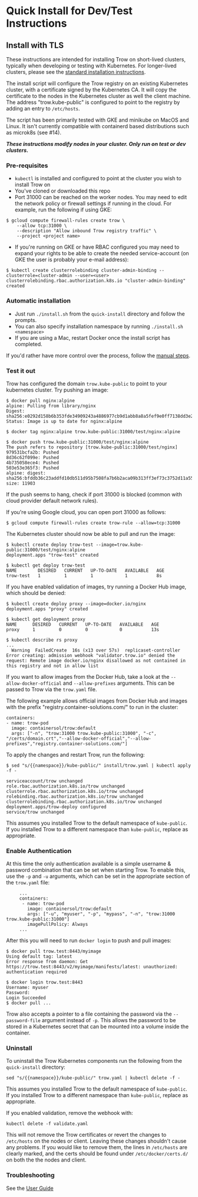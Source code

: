Quick Install for Dev/Test Instructions
=======================================

## Install with TLS

These instructions are intended for installing Trow on short-lived clusters, typically when
developing or testing with Kubernetes. For longer-lived clusters, please see the [standard
installation instructions](install/INSTALL.md). 

The install script will configure the Trow registry on an existing Kubernetes
cluster, with a certificate signed by the Kubernetes CA. It will copy the certificate to the nodes
in the Kubernetes cluster as well the client machine. The address "trow.kube-public" is configured
to point to the registry by adding an entry to `/etc/hosts`.

The script has been primarily tested with GKE and minikube on MacOS and Linux. It isn't currently
compatible with containerd based distributions such as microk8s (see #14).

***These instructions modify nodes in your cluster. Only run on test or dev clusters.***

### Pre-requisites

 - `kubectl` is installed and configured to point at the cluster you wish to install Trow on
 - You've cloned or downloaded this repo
 - Port 31000 can be reached on the worker nodes. You may need to edit the network policy or firewall settings if running in the cloud. For example, run the following if using GKE:
```
$ gcloud compute firewall-rules create trow \
    --allow tcp:31000 \ 
    --description "Allow inbound Trow registry traffic" \ 
    --project <project name>
```
 - If you're running on GKE or have RBAC configured you may need to expand your
   rights to be able to create the needed service-account (on GKE the user is probably your e-mail address):
```
$ kubectl create clusterrolebinding cluster-admin-binding --clusterrole=cluster-admin --user=<user>
clusterrolebinding.rbac.authorization.k8s.io "cluster-admin-binding" created
```

### Automatic installation

 - Just run `./install.sh` from the `quick-install` directory and follow the prompts. 
 - You can also specify installation namespace by running `./install.sh <namespace>`
 - If you are using a Mac, restart Docker once the install script has completed.

If you'd rather have more control over the process, follow the [manual
steps](./quick-install/MANUAL_INSTALL.md).

### Test it out

Trow has configured the domain `trow.kube-public` to point to your kubernetes cluster. Try pushing an image:

```
$ docker pull nginx:alpine
alpine: Pulling from library/nginx
Digest: sha256:e0292d158b6b353fde34909243a4886977cb9d1abb8a8a5fef9e0ff7138dd3e2
Status: Image is up to date for nginx:alpine
```
```
$ docker tag nginx:alpine trow.kube-public:31000/test/nginx:alpine
```
```
$ docker push trow.kube-public:31000/test/nginx:alpine
The push refers to repository [trow.kube-public:31000/test/nginx]
979531bcfa2b: Pushed 
8d36c62f099e: Pushed 
4b735058ece4: Pushed 
503e53e365f3: Pushed 
alpine: digest: sha256:bfddb36c23addfd10db511d95b7508fa7b6b2aca09b313ff3ef73c3752d11a55 size: 11903
```

If the push seems to hang, check if port 31000 is blocked (common with cloud provider default network rules).

If you're using Google cloud, you can open port 31000 as follows:

```
$ gcloud compute firewall-rules create trow-rule --allow=tcp:31000
```

The Kubernetes cluster should now be able to pull and run the image:

```
$ kubectl create deploy trow-test --image=trow.kube-public:31000/test/nginx:alpine
deployment.apps "trow-test" created
```
```
$ kubectl get deploy trow-test
NAME        DESIRED   CURRENT   UP-TO-DATE   AVAILABLE   AGE
trow-test   1         1         1            1           8s
```

If you have enabled validation of images, try running a Docker Hub image, which should be denied:

```
$ kubectl create deploy proxy --image=docker.io/nginx
deployment.apps "proxy" created
```
```
$ kubectl get deployment proxy
NAME      DESIRED   CURRENT   UP-TO-DATE   AVAILABLE   AGE
proxy     1         0         0            0           13s
```
```
$ kubectl describe rs proxy
...
  Warning  FailedCreate  16s (x13 over 57s)  replicaset-controller  Error creating: admission webhook "validator.trow.io" denied the request: Remote image docker.io/nginx disallowed as not contained in this registry and not in allow list
```

If you want to allow images from the Docker Hub, take a look at the `--allow-docker-official` and `--allow-prefixes` arguments. This can be passed to Trow via the `trow.yaml` file.

The following example allows official images from Docker Hub and images with the prefix "registry.container-solutions.com/" to run in the cluster:
```
containers:
- name: trow-pod
  image: containersol/trow:default
  args: ["-n", "trow:31000 trow.kube-public:31000", "-c", "/certs/domain.crt","--allow-docker-official","--allow-prefixes","registry.container-solutions.com/"]
```
To apply the changes and restart Trow, run the following:

```
$ sed "s/{{namespace}}/kube-public/" install/trow.yaml | kubectl apply -f -

serviceaccount/trow unchanged
role.rbac.authorization.k8s.io/trow unchanged
clusterrole.rbac.authorization.k8s.io/trow unchanged
rolebinding.rbac.authorization.k8s.io/trow unchanged
clusterrolebinding.rbac.authorization.k8s.io/trow unchanged
deployment.apps/trow-deploy configured
service/trow unchanged
```

This assumes you installed Trow to the default namespace of `kube-public`. If you installed Trow to
a different namespace than `kube-public`, replace as appropriate.

### Enable Authentication

At this time the only authentication available is a simple username & password combination that can be set when starting Trow. To enable this, use the `-p` and `-u` arguments, which can be set in the appropriate section of the `trow.yaml` file:

```
     ...
     containers:                                                               
      - name: trow-pod                                                          
        image: containersol/trow:default                                        
        args: ["-u", "myuser", "-p", "mypass", "-n", "trow:31000 trow.kube-public:31000"]                       
        imagePullPolicy: Always
     ...   

```

After this you will need to run `docker login` to push and pull images:

```
$ docker pull trow.test:8443/myimage
Using default tag: latest
Error response from daemon: Get https://trow.test:8443/v2/myimage/manifests/latest: unauthorized: authentication required
```
```
$ docker login trow.test:8443
Username: myuser
Password: 
Login Succeeded
$ docker pull ...
```

Trow also accepts a pointer to a file containing the password via the `--password-file` argument instead of `-p`. This allows the password to be stored in a Kubernetes secret that can be mounted into a volume inside the container.

### Uninstall

To uninstall the Trow Kubernetes components run the following from the `quick-install` directory:

```
sed "s/{{namespace}}/kube-public/" trow.yaml | kubectl delete -f -
```

This assumes you installed Trow to the default namespace of `kube-public`. If you installed Trow to
a different namespace than `kube-public`, replace as appropriate.

If you enabled validation, remove the webhook with:

```
kubectl delete -f validate.yaml
```

This will not remove the Trow certificates or revert the changes to `/etc/hosts` on the nodes or
client. Leaving these changes shouldn't cause any problems. If you would like to remove them, the
lines in `/etc/hosts` are clearly marked, and the certs should be found under `/etc/docker/certs.d/`
on both the the nodes and client.

### Troubleshooting

See the [User Guide](docs/USER_GUIDE.md#Troubleshooting)

